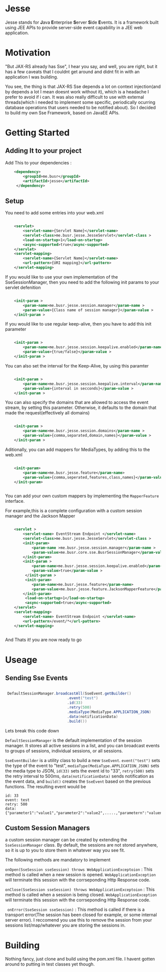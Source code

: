 # Jesse

Jesse stands for **J**ava **E**nterprise **S**erver **S**ide **E**vents. It is a framework built using JEE APIs to provide server-side event capability in a JEE web application.

# Motivation

"But JAX-RS already has Sse", I hear you say, and well, you are right, but it has a few caveats that I couldnt get around and didnt fit in with an application I was building.

 You see, the thing is that JAX-RS Sse depends a lot on context injection(and by depends a lot I mean doesnt work without it), which is a headache I prefer to avoid if i can. It was also really difficult to use with external threads(which i needed to implement some specific, periodically ocurring database operations that users needed to be notified about). So I decided to build my own Sse Framework, based on JavaEE APIs. 

# Getting Started

## Adding It to your project

Add This to your dependencies : 

```xml
    <dependency>
        <groupId>me.busr</groupId>
        <artifactId>jesse</artifactId>
     </dependency>
```
## Setup
You need to add some entries into your web.xml 

```xml

    <servlet>
        <servlet-name>{Servlet Name}</servlet-name>
        <servlet-class>me.busr.jesse.JesseServlet</servlet-class >
        <load-on-startup>1</load-on-startup>
        <async-supported>true</async-supported>
    </servlet>
    <servlet-mapping>
        <servlet-name>{Servlet Name}</servlet-name>
        <url-pattern>{URI mapping}</url-pattern>
    </servlet-mapping>

```

If you would like to use your own implementation of the SseSessionManager, then you need to add the following init params to your servlet defenition

```xml

    <init-param >
        <param-name>me.busr.jesse.session.manager</param-name >
        <param-value>{Class name of session manager}</param-value >
    </init-param >

```

If you would like to use regular keep-alive, then you have to add this init parameter

```xml

    <init-param >
        <param-name>me.busr.jesse.session.keepalive.enabled</param-name >
        <param-value>{true/false}</param-value >
    </init-param >

```

You can also set the interval for the Keep-Alive, by using this paramter

```xml

    <init-param >
        <param-name>me.busr.jesse.session.keepalive.interval</param-name >
        <param-value>{interval in secconds}</param-value >
    </init-param >

```

You can also specify the domains that are allowed to access the event stream, by setting this parameter. Otherwise, it defaults to the domain that made the request(effectively all domains)


```xml

    <init-param >
        <param-name>me.busr.jesse.session.domains</param-name >
        <param-value>{comma,separated,domain,names}</param-value >
    </init-param >

```

Aditionally, you can add mappers for MediaTypes, by adding this to the web.xml

```xml

    <init-param>
        <param-name>me.busr.jesse.feature</param-name>
        <param-value>{comma,seperated,features,class,names}</param-value>
    </init-param>
    
```
You can add your own custom mappers by implementing the ```MapperFeature``` interface.

For example,this is a complete configuration with a custom session manager and the Jackson Mapper

```xml

    <servlet >
        <servlet-name> EventStream Endpoint </servlet-name>
        <servlet-class>me.busr.jesse.JesseServlet</servlet-class >
        <init-param>
            <param-name >me.busr.jesse.session.manager</param-name >
            <param-value>me.busr.core.sse.BusrSessionManager</param-value >
        </init-param>
        <init-param >
            <param-name>me.busr.jesse.session.keepalive.enabled</param-name >
            <param-value>true</param-value >
         </init-param >
         <init-param>
            <param-name>me.busr.jesse.feature</param-name>
            <param-value>me.busr.jesse.feature.JacksonMapperFeature</param-value>
        </init-param>
         <load-on-startup>1</load-on-startup>
         <async-supported>true</async-supported>
    </servlet>
    <servlet-mapping>
        <servlet-name> EventStream Endpoint </servlet-name>
        <url-pattern>/event/*</url-pattern>
    </servlet-mapping>
    
```

And Thats it! you are now ready to go

# Useage
## Sending Sse Events

```java

 DefaultSessionManager.broadcastAll(SseEvent.getBuilder()
                            .event("test")
                            .id(33)
                            .retry(500)
                            .mediaType(MediaType.APPLICATION_JSON)
                            .data(notificationData)
                            .build())

```

Lets break this code down 

``` DefaultSessionManager ``` is the default implementation of the session manager. It stores all active sessions in a list, and you can broadcast events to groups of sessions, individual sessions, or all sessions. 


``` SseEventBuilder ``` is a utility class to build a new ``` SseEvent ```. ```event("test")``` sets the type of the event to "test", ```mediaType(MediaType.APPLICATION_JSON)``` sets the media type to JSON,  ``` id(33) ``` sets the event id to "33",  ``` retry(500) ``` sets the retry interval to 500ms, ``` data(notificationData) ``` sends notification as the event data, and ``` build() ``` creates the ``` SseEvent ``` based on the previous functions. The resulting event would be

```
id: 33
event: test
retry: 500
data:  {"parameter1":"value1","parameter2":"value2",.....,"parametern":"valuen"}

```

## Custom Session Managers

a custom session manager can be created by extending the ``` SseSessionManager ``` class.
By default, the sessions are not stored anywhere, so it is up to you to store them in whatever way you see fit.

The following methods are mandatory to implement

``` onOpen(SseSession sseSession) throws WebApplicationExceptoion ``` : This method is called when a new session is opened. ``` WebApplicationException ``` will terminate this session with the corrseponding Http Response code.

``` onClose(SseSession sseSession) throws WebApplicationExceptoion ``` : This method is called when a session is being closed. ``` WebApplicationException ``` will terminate this session with the corrseponding Http Response code.

``` onError(SseSession sseSession)``` : This method is called if there is a transport error(The session has been closed for example, or some internal server error). I reccomend you use this to remove the session from your sessions list/map/whatever you are storing the sessions in.

# Building

Nothing fancy, just clone and build using the pom.xml file. I havent gotten around to putting in test classes yet though.
